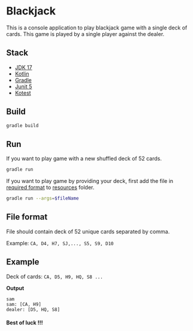 # Blackjack

This is a console application to play blackjack game with a single deck of cards. This game is played by a single player against the dealer.

## Stack

- [JDK 17](https://openjdk.org/projects/jdk/17/)
- [Kotlin](https://kotlinlang.org/docs/home.html)
- [Gradle](https://gradle.org/)
- [Junit 5](https://junit.org/junit5/)
- [Kotest](https://kotest.io/)

## Build
```bash
gradle build
```

## Run
If you want to play game with a new shuffled deck of 52 cards.
```bash
gradle run
```

If you want to play game by providing your deck, first add the file in [required format](#file-format) to [resources](/src/main/resources) folder.
```bash
gradle run --args=$fileName
```

## File format
File should contain deck of 52 unique cards separated by comma.

Example: `CA, D4, H7, SJ,..., S5, S9, D10`

## Example
Deck of cards: `CA, D5, H9, HQ, S8 ...`

<b>Output</b>
```
sam
sam: [CA, H9]
dealer: [D5, HQ, S8]
```

#### Best of luck !!!
